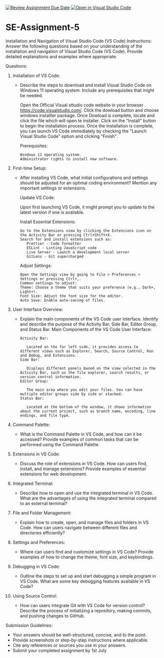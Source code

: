 [![Review Assignment Due Date](https://classroom.github.com/assets/deadline-readme-button-22041afd0340ce965d47ae6ef1cefeee28c7c493a6346c4f15d667ab976d596c.svg)](https://classroom.github.com/a/XoLGRbHq)
[![Open in Visual Studio Code](https://classroom.github.com/assets/open-in-vscode-2e0aaae1b6195c2367325f4f02e2d04e9abb55f0b24a779b69b11b9e10269abc.svg)](https://classroom.github.com/online_ide?assignment_repo_id=15314536&assignment_repo_type=AssignmentRepo)
# SE-Assignment-5
Installation and Navigation of Visual Studio Code (VS Code)
 Instructions:
Answer the following questions based on your understanding of the installation and navigation of Visual Studio Code (VS Code). Provide detailed explanations and examples where appropriate.

 Questions:

1. Installation of VS Code:
   - Describe the steps to download and install Visual Studio Code on Windows 11 operating system. Include any prerequisites that might be needed.

      Open the Official Visual sttudio code website in your browser https://code.visualstudio.com/.
      Click the dowload button and choose windows installler package.
      Once Dowload is complete, locate and click the file which will open te installer.
      Click on the "Install" button to begin the installation process.
      Once the installation is complete, you can launch VS Code immediately by checking the "Launch Visual Studio Code" option and clicking "Finish".

      Prerequisites:

         Windows 11 operating system.
         Administrator rights to install new software.




2. First-time Setup:
   - After installing VS Code, what initial configurations and settings should be adjusted for an optimal coding environment? Mention any important settings or extensions.

      Update VS Code:

      Upon first launching VS Code, it might prompt you to update to the latest version if one is available.

      Install Essential Extensions:

         Go to the Extensions view by clicking the Extensions icon on the Activity Bar or pressing Ctrl+Shift+X.
         Search for and install extensions such as:
            Prettier - Code formatter
            ESLint - Linting JavaScript code
            Live Server - Launch a development local server
            GitLens - Git supercharged
      Adjust Settings:

         Open the Settings view by going to File > Preferences > Settings or pressing Ctrl+,.
         Common settings to adjust:
         Theme: Choose a theme that suits your preference (e.g., Dark+, Light+).
         Font Size: Adjust the font size for the editor.
         Auto Save: Enable auto-saving of files.


3. User Interface Overview:
   - Explain the main components of the VS Code user interface. Identify and describe the purpose of the Activity Bar, Side Bar, Editor Group, and Status Bar.
       Main Components of the VS Code User Interface:

         Activity Bar:

            Located on the far left side, it provides access to different views such as Explorer, Search, Source Control, Run and Debug, and Extensions.
         Side Bar:

            Displays different panels based on the view selected in the Activity Bar, such as the file explorer, search results, or version control information.
         Editor Group:

            The main area where you edit your files. You can have multiple editor groups side by side or stacked.
         Status Bar:

            Located at the bottom of the window, it shows information about the current project, such as branch name, encoding, line endings, and file type.

4. Command Palette:
   - What is the Command Palette in VS Code, and how can it be accessed? Provide examples of common tasks that can be performed using the Command Palette.

5. Extensions in VS Code:
   - Discuss the role of extensions in VS Code. How can users find, install, and manage extensions? Provide examples of essential extensions for web development.

6. Integrated Terminal:
   - Describe how to open and use the integrated terminal in VS Code. What are the advantages of using the integrated terminal compared to an external terminal?

7. File and Folder Management:
   - Explain how to create, open, and manage files and folders in VS Code. How can users navigate between different files and directories efficiently?

8. Settings and Preferences:
   - Where can users find and customize settings in VS Code? Provide examples of how to change the theme, font size, and keybindings.

9. Debugging in VS Code:
   - Outline the steps to set up and start debugging a simple program in VS Code. What are some key debugging features available in VS Code?

10. Using Source Control:
    - How can users integrate Git with VS Code for version control? Describe the process of initializing a repository, making commits, and pushing changes to GitHub.

 Submission Guidelines:
- Your answers should be well-structured, concise, and to the point.
- Provide screenshots or step-by-step instructions where applicable.
- Cite any references or sources you use in your answers.
- Submit your completed assignment by 1st July

